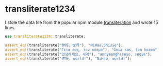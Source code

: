 transliterate1234
========

I stole the data file from the popular npm module [transliteration](https://www.npmjs.com/package/transliteration) and wrote 15 lines.

```rust
use transliterate1234::transliterate;

assert_eq!(transliterate("你好，世界"), "NiHao,ShiJie");
assert_eq!(transliterate("Γεια σας, τον κόσμο"), "Geia sas, ton kosmo");
assert_eq!(transliterate("안녕하세요, 세계"), "annyeonghaseyo, segye");
assert_eq!(transliterate("你好, world!"), "NiHao, world!");
```